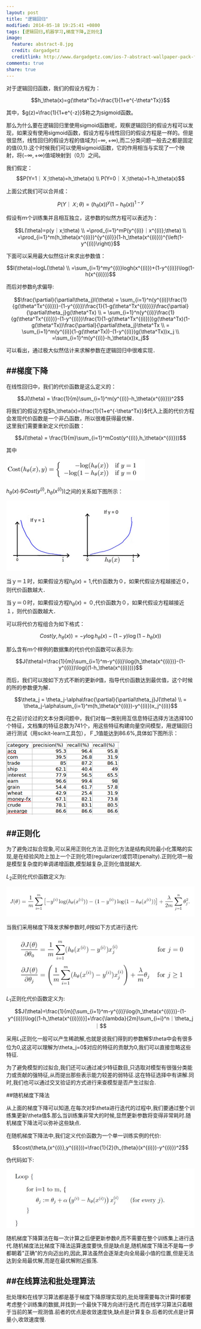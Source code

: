 ```yaml
---
layout: post
title: "逻辑回归"
modified: 2014-05-18 19:25:41 +0800
tags: [逻辑回归,机器学习,梯度下降,正则化]
image:
  feature: abstract-8.jpg
  credit: dargadgetz
  creditlink: http://www.dargadgetz.com/ios-7-abstract-wallpaper-pack-for-iphone-5-and-ipod-touch-retina/
comments: true
share: true
---
```


对于逻辑回归函数，我们的假设方程为：		

$$h_\theta(x)=g(\theta^Tx)=\frac{1}{1+e^{-\theta^Tx}}$$		

其中，$g(z)=\frac{1}{1+e^{-z}}$称之为sigmoid函数。		

那么为什么要在逻辑回归里使用sigmoid函数呢，观察逻辑回归的假设方程可以发现，如果没有使用sigmoid函数，假设方程与线性回归的假设方程是一样的。但是很显然，线性回归的假设方程的值域为$(-\infty,+\infty)$,而二分类问题一般去之都是固定的值{0,1}.这个时候我们可以使用sigmoid函数，它的作用相当与实现了一个映射，将$(-\infty,+\infty)$值域映射到（0,1）之间。		

我们假定：	
$$P(Y=1｜Ｘ;\theta)=h_\theta(x) \\
	P(Y=0｜Ｘ;\theta)=1-h_\theta(x)$$	

上面公式我们可以合并成：		


$$P(Y｜Ｘ;\theta)=(h_\theta(x))^y(1-h_\theta(x))^{1-y} $$		   


假设有ｍ个训练集并且相互独立，这参数的似然方程可以表述为：		


$$L(\theta)=p(y｜x;\theta) \\
		   =\prod_{i=1}^mP(y^{(i)}｜x^{(i)};\theta) \\
		   =\prod_{i=1}^m(h_\theta(x^{(i)})^{y^{(i)}}(1-h_\theta(x^{(i)}))^{\left(1-y^{(i)}\right)}$$


下面可以采用最大似然估计来求出参数值：			

$$l(\theta)=logL(\theta) \\
		   =\sum_{i=1}^my^{(i)}logh(x^{(i)})+(1-y^{(i)})\log(1-h(x^{(i)}))$$

而后对参数$\theta_j$求偏导:		

$$\frac{\partial}{\partial\theta_j}l(\theta) = \sum_{i=1}^n(y^{(i)}\frac{1}{g(\theta^Tx^{(i)})}-(1-y^{(i)})\frac{1}{1-g(\theta^Tx^{(i)})})\frac{\partial}{\partial\theta_j}g(\theta^Tx) \\
	= \sum_{i=1}^n(y^{(i)}\frac{1}{g(\theta^Tx^{(i)})}-(1-y^{(i)})\frac{1}{1-g(\theta^Tx^{(i)})})g(\theta^Tx)(1-g(\theta^Tx))\frac{\partial}{\partial\theta_j}\theta^Tx \\
	= \sum_{i=1}^m(y^{(i)}(1-g(\theta^Tx))-(1-y^{(i)})g(\theta^Tx))x_j \\
	=\sum_{i=1}^m(y^{(i)}-h_\theta(x))x_j$$		

可以看出，通过极大似然估计来求解参数在逻辑回归中很难实现．		

##梯度下降
------------

在线性回归中，我们的代价函数是这么定义的：		

$$J(\theta) = \frac{1}{m}\sum_{i=1}^m(y^{(i)}-h_\theta(x^{(i)}))^2$$		

将我们的假设方程$h_\theta(x)=\frac{1}{1+e^{-\theta^Tx}}$代入上面的代价方程会发现代价函数是一个非凸函数，所以很难获得最优解．		
这里我们需要重新定义代价函数：		

$$J(\theta) = \frac{1}{m}\sum_{i=1}^mCost(y^{(i)},h_\theta(x^{(i)}))$$		

其中　		

![image](../images/0518/1.png)		

$h_\theta(x)与Cost(y^{(i)},h_\theta(x^{(i)}))$之间的关系如下图所示：		

![image](../images/0518/2.png)		

当ｙ＝１时，如果假设方程$h_\theta(x)=1$,代价函数为０，如果代假设方程越接近０，则代价函数越大．			

当ｙ＝０时，如果假设方程$h_\theta(x)=０$,代价函数为０，如果代假设方程越接近１，则代价函数越大．		

可以将代价方程组合为如下格式：		

$$Cost(y,h_\theta(x))=-y\log{h_\theta(x)}-(1-y)\log{(1-h_\theta(x))}$$		

那么含有ｍ个样例的数据集的代价代价函数可以表示为:		

$$J(\theta)=\frac{1}{m}\sum_{i=1}^m-y^{(i)}\log{h_\theta(x^{(i)})}-(1-y^{(i)})\log{(1-h_\theta(x^{(i)}))}$$		

而后，我们可以按如下方式不断的更新$\theta$值，指导代价函数达到最优值，这个时候的所的参数便为解．		

$$\theta_j  =  \theta_j-\alpha\frac{\partial}{\partial\theta_j}J(\theta) \\
		   =  \theta_j-\alpha\sum_{i=1}^m(h_\theta(x^{(i)})-y^{(i)})x_j^{(i)}$$		


在之前讨论过的文本分类问题中，我们对每一类别用互信息特征选择方法选择100个特征，文档集的特征总数为741个，用这些特征构建向量空间模型，用逻辑回归进行测试（用scikit-learn工具包），Ｆ_1值能达到86.6%,具体如下图所示：		

![image](../images/0518/3.png)

##正则化		
-------------------

为了避免过拟合现象,可以采用正则化方法.正则化方法是结构风险最小化策略的实现,是在经验风险上加上一个正则化项(regularizer)或罚项(penalty).正则化项一般是模型复杂度的单调递增函数,模型越复杂,正则化值就越大.		

$L_2$正则化代价函数定义为:		

![image](../images/0518/4.png)		

当我们采用梯度下降发求解参数时,$\theta$按如下方式进行迭代:		

![image](../images/0518/5.png)		

$L_1$正则化代价函数定义为:		

$$J(\theta)=\frac{1}{m}[\sum_{i=1}^m-y^{(i)}\log{h_\theta(x^{(i)})}-(1-y^{(i)})\log{(1-h_\theta(x^{(i)}))}]+\frac{\lambda}{2m}\sum_{i=i}^n｜\theta_j｜$$		

采用$L_1$正则化一般可以产生稀疏解,也就是说我们得到的参数解$\theta中会有很多位为0,这这可以理解为\theta_j=0$对应的特征的贡献为0,我们可以直接忽略这些特征.		

为了避免模型的过拟合,我们还可以通过减少特征数目,只选取对模型有很强分类能力或贡献的强特征,从而提出那些表示能力较差的弱特征.这在特征选择中有讲解.同时,我们也可以通过交叉验证的方式进行来查模型是否产生过拟合.		

##随机梯度下降法		

从上面的梯度下降可以知道,在每次对$\theta进行迭代的过程中,我们要通过整个训练集更新\theta值$.那么当训练集非常大的时候,显然更新参数将变得非常耗时.随机梯度下降法可以弥补这些缺点.

在随机梯度下降法中,我们定义代价函数为一个单一训练实例的代价:		

$$cost(\theta,(x^{(i)},y^{(i)}))=\frac{1}{2}(h_{theta}(x^{(i)})-y^{(i)})^2$$		

伪代码如下:		

![image](../images/0518/6.png)

随机梯度下降算法在每一次计算之后便更新参数$\theta$,而不需要在整个训练集上进行迭代.随机梯度法比梯度下降法运算速度要快,但是缺点是,随机梯度下降法不是每一步都朝着"正确"的方向迈出的,因此,算法虽然会逐渐走向全局最小值的位置,但是无法达到全局最优解,而是在最优解附近振荡.		

##在线算法和批处理算法
-------------

批处理和在线学习算法都是基于梯度下降原理实现的,批处理需要每次计算时都要考虑整个训练集的数据,并找到一个最快下降方向进行迭代.而在线学习算法只着眼于当前的某一观测值.前者的优点是收敛速度快,缺点是计算复杂.后者的优点是计算量小,收敛速度慢.